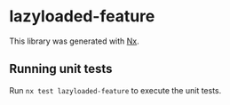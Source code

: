 # lazyloaded-feature

This library was generated with [Nx](https://nx.dev).

## Running unit tests

Run `nx test lazyloaded-feature` to execute the unit tests.

